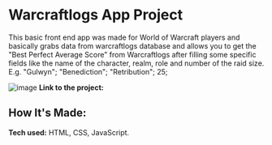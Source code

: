 # Warcraftlogs App Project
This basic front end app was made for World of Warcraft players and basically grabs data from warcraftlogs database and allows you to get the "Best Perfect Average Score" from Warcraftlogs after filling some specific fields like the name of the character, realm, role and number of the raid size. E.g. "Gulwyn"; "Benediction"; "Retribution"; 25;

![image](https://user-images.githubusercontent.com/103332504/206474925-fe96a9c4-87a6-4640-a5a3-ff7b5a4877ea.png)
**Link to the project:**

## How It's Made:

**Tech used:** HTML, CSS, JavaScript.
